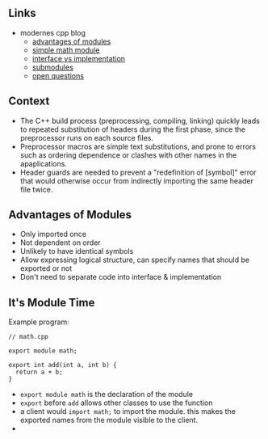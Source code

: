 ## Links
- modernes cpp blog
  - [advantages of modules](https://www.modernescpp.com/index.php/cpp20-modules)
  - [simple math module](https://www.modernescpp.com/index.php/cpp20-a-first-module)
  - [interface vs implementation](https://www.modernescpp.com/index.php/c-20-module-interface-unit-and-module-implementation-unit)
  - [submodules](https://www.modernescpp.com/index.php/c-20-divide-modules)
  - [open questions](https://www.modernescpp.com/index.php/c-20-open-questions-to-modules)

## Context
- The C++ build process (preprocessing, compiling, linking) quickly
  leads to repeated substitution of headers during the first phase, since the
  preprocessor runs on each source files.
- Preprocessor macros are simple text substitutions, and prone to errors such
  as ordering dependence or clashes with other names in the apaplications.
- Header guards are needed to prevent a "redefinition of [symbol]" error that
  would otherwise occur from indirectly importing the same header file twice.

## Advantages of Modules
- Only imported once
- Not dependent on order
- Unlikely to have identical symbols
- Allow expressing logical structure, can specify names that should be exported
  or not
- Don't need to separate code into interface & implementation

## It's Module Time

Example program:
```
// math.cpp

export module math;

export int add(int a, int b) {
  return a + b;
}
```

- `export module math` is the declaration of the module
- `export` before `add` allows other classes to use the function
- a client would `import math;` to import the module. this makes the exported
  names from the module visible to the client.
-
